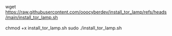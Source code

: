 wget https://raw.githubusercontent.com/ooocyberdev/install_tor_lamp/refs/heads/main/install_tor_lamp.sh<br>
<br>chmod +x install_tor_lamp.sh
sudo ./install_tor_lamp.sh
